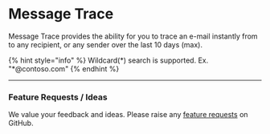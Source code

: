 # Message Trace

Message Trace provides the ability for you to trace an e-mail instantly from to any recipient, or any sender over the last 10 days (max).

{% hint style="info" %}
Wildcard(\*) search is supported. Ex. "\*@contoso.com"
{% endhint %}

***

### Feature Requests / Ideas

We value your feedback and ideas. Please raise any [feature requests](https://github.com/KelvinTegelaar/CIPP/issues/new?assignees=\&labels=enhancement%2Cno-priority\&projects=\&template=feature.yml\&title=%5BFeature+Request%5D%3A+) on GitHub.
